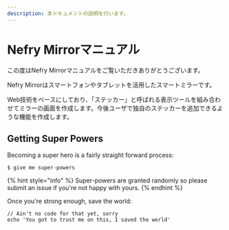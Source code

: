 ```yaml
---
description: 本ドキュメントの説明を行います。
---
```


# Nefry Mirrorマニュアル

この度はNefry Mirrorマニュアルをご覧いただきありがとうございます。

  
Nefry Mirrorはスマートフォンやタブレットを活用したスマートミラーです。

Web技術をベースにしており、「ステッカー」と呼ばれる表示ツールを組み合わせてミラーの画面を作成します。今後ユーザで独自のステッカーを追加できるような機能を作成します。

## Getting Super Powers



Becoming a super hero is a fairly straight forward process:

```
$ give me super-powers
```

{% hint style="info" %}
 Super-powers are granted randomly so please submit an issue if you're not happy with yours.
{% endhint %}

Once you're strong enough, save the world:

```
// Ain't no code for that yet, sorry
echo 'You got to trust me on this, I saved the world'
```



